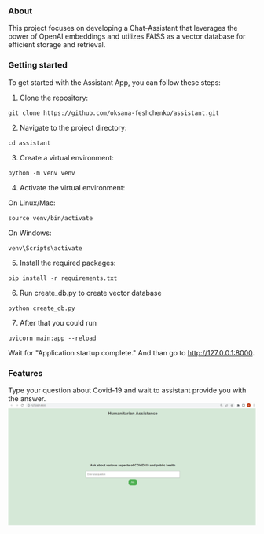 ### About
This project focuses on developing a Chat-Assistant that leverages the power of OpenAI
embeddings and utilizes FAISS as a vector database for efficient storage and retrieval.

### Getting started
To get started with the Assistant App, you can follow these steps:

1. Clone the repository:
```
git clone https://github.com/oksana-feshchenko/assistant.git
```

2. Navigate to the project directory:
```
cd assistant
```
3. Create a virtual environment:

```
python -m venv venv
```

4. Activate the virtual environment:

On Linux/Mac:
```
source venv/bin/activate
```
On Windows:
```
venv\Scripts\activate

```
5. Install the required packages:

 ```
 pip install -r requirements.txt
 ```
6. Run create_db.py to create vector database
```
python create_db.py 
```

7. After that you could run
```
uvicorn main:app --reload
```
Wait for "Application startup complete." And than go to  http://127.0.0.1:8000.
### Features
Type your question about Covid-19 and wait to assistant provide you with the answer.
![img_1.png](static/img_1.png)